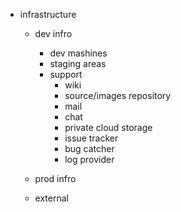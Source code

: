 - infrastructure
  - dev infro
    - dev mashines
    - staging areas
    - support
      - wiki
      - source/images repository
      - mail
      - chat
      - private cloud storage
      - issue tracker
      - bug catcher
      - log provider

  - prod infro
  - external
